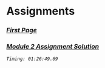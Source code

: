 # Assignments
### _[First Page](https://zeraformy.github.io/ren_coursera-22/sites/)_

### _[Module 2 Assignment Solution](https://zeraformy.github.io/ren_coursera-22/assignments/mod2_solution/index.html)_ 
_`Timing: 01:26:49.69`_ 
